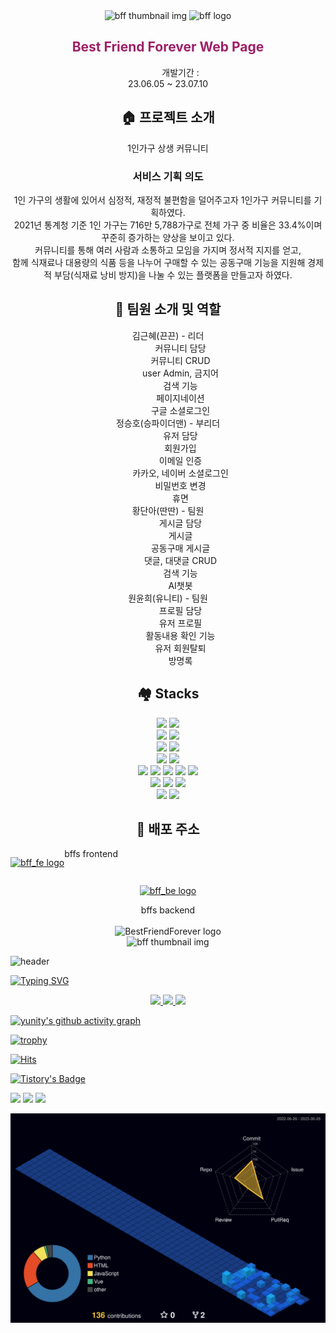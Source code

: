 
<div align="center">
  <img src="https://ifh.cc/g/Zk8KWM.png" alt="bff thumbnail img"/>
  <img src="https://ifh.cc/g/Q2sOPw.png" alt="bff logo"/>
</div>

<div align="center">
  <h2 style="color:#9E2067">Best Friend Forever Web Page</h2>
  <p>
    <dl>
      <dd>개발기간 :</dd>
      <dt font-style="normal">23.06.05 ~ 23.07.10</dt>
    </dl>
  </p>
</div>

<div align="center">
  <h2 font-weight="bold">🏠 프로젝트 소개</h2>
  <p align="center">1인가구 상생 커뮤니티</p>
  <h3>서비스 기획 의도</h3>
  <p align="center">
    1인 가구의 생활에 있어서 심정적, 재정적 불편함을 덜어주고자 1인가구 커뮤니티를 기획하였다.<br/>
    2021년 통계청 기준 1인 가구는 716만 5,788가구로 전체 가구 중 비율은 33.4%이며 꾸준히 증가하는 양상을 보이고 있다.<br/>
    커뮤니티를 통해 여러 사람과 소통하고 모임을 가지며 정서적 지지를 얻고,<br/> 
    함께 식재료나 대용량의 식품 등을 나누어 구매할 수 있는 공동구매 기능을 지원해 경제적 부담(식재료 낭비 방지)을 나눌 수 있는 플랫폼을 만들고자 하였다.
  </p>
</div>

<div align="center">
  <h2>🚌 팀원 소개 및 역할</h2>
  <dl>
    <dt>김근혜(끈끈) - 리더</dt>
    <dd font-style="normal"> 
      커뮤니티  담당<br/>
      커뮤니티 CRUD<br/>
      user Admin, 금지어<br/>
      검색 기능<br/>
      페이지네이션<br/>
      구글 소셜로그인<br/>
    </dd>
    <dt>정승호(승파이더맨) - 부리더</dt>
    <dd>
      유저 담당<br/>
      회원가입<br/>
      이메일 인증<br/>
      카카오, 네이버 소셜로그인<br/>
      비밀번호 변경<br/>
      휴면<br/>
    </dd>
    <dt>황단아(딴딴) - 팀원</dt>
    <dd>
      게시글  담당<br/>
      게시글<br/> 
      공동구매 게시글<br/>
      댓글, 대댓글 CRUD<br/>
      검색 기능<br/>
      AI챗봇<br/>
    </dd>
    <dt>원윤희(유니티) - 팀원</dt>
    <dd>
      프로필 담당<br/>
      유저 프로필<br/>
      활동내용 확인 기능<br/>
      유저 회원탈퇴<br/>
      방명록<br/>
    </dd>
  </dl>
</div>


<div align="center">
    <h2 font-weight="bold">🏘️ Stacks</h2>
</div>
<div align="center">
  <img src="https://img.shields.io/badge/html-D25735?style=for-the-badge&logo=html5&logoColor=white">
  <img src="https://img.shields.io/badge/css-4D8EC2?style=for-the-badge&logo=css3&logoColor=white">
  <br/>
  <img src="https://img.shields.io/badge/javascript-F9DD52?style=for-the-badge&logo=javascript&logoColor=white">
  <img src="https://img.shields.io/badge/vue-55B986?style=for-the-badge&logo=vue.js&logoColor=white">
  <br/>
  <img src="https://img.shields.io/badge/fontawesome-438ADF?style=for-the-badge&logo=fontawesome&logoColor=white">
  <img src="https://img.shields.io/badge/axios-7C4791?style=for-the-badge&logo=axios&logoColor=white">
</div>

<div align="center">
  <img src="https://img.shields.io/badge/python-1E3D2F?style=for-the-badge&logo=python&logoColor=white">
  <img src="https://img.shields.io/badge/django-4579DD?style=for-the-badge&logo=django&logoColor=white">
  <br/>
  <img src="https://img.shields.io/badge/poetry-4FAFDF?style=for-the-badge&logo=poetry&logoColor=white">
  <img src="https://img.shields.io/badge/celery-BEDC75?style=for-the-badge&logo=celery&logoColor=white">
  <img src="https://img.shields.io/badge/gunicorn-5D9551?style=for-the-badge&logo=gunicorn&logoColor=white">
  <img src="https://img.shields.io/badge/rabbitmq-E2853D?style=for-the-badge&logo=rabbitmq&logoColor=white">
  <img src="https://img.shields.io/badge/nginx-419144?style=for-the-badge&logo=nginx&logoColor=#ffffff">
  <br/>
  <img src="https://img.shields.io/badge/amazonec2-8E492A?style=for-the-badge&logo=amazonec2&logoColor=white">
  <img src="https://img.shields.io/badge/amazons3-D15C4A?style=for-the-badge&logo=amazons3&logoColor=white">
  <img src="https://img.shields.io/badge/docker-4590B0?style=for-the-badge&logo=docker&logoColor=white">
  <br/>
  <img src="https://img.shields.io/badge/github-171516?style=for-the-badge&logo=github&logoColor=white">
  <img src="https://img.shields.io/badge/githubactions-3A6FD7?style=for-the-badge&logo=githubactions&logoColor=white">
</div>

<div align="center">
  <h2>🏡 배포 주소</h2>
</div>
  
<div width="82px" height="40px" align="center">
  <div style="display:flex">
      <dl>
        <a href="https://api.makebestie.com/">
          <img src="https://ifh.cc/g/gw8rYq.png" alt="bff_fe logo">
        </a>
      </dl>
      <dt>bffs frontend</dt>
  </div>
  <div display="flex">
    <dl>
      <a href="https://makebestie.com/">
        <img src="https://ifh.cc/g/vato5z.png" alt="bff_be logo">
      </a>
    </dl>
    <dt>bffs backend</dt>
  </div>
</div>



<div align="center">
  <img src="https://ifh.cc/g/frOlgb.png" alt=""/>
</div>

<div align="center">
  <img src="https://ifh.cc/g/nVrVPh.png" alt="BestFriendForever logo"/>
</div>

<div align="center">
  <img src="https://ifh.cc/g/L04w0w.png" alt="bff thumbnail img"/>
</div>






![header](https://capsule-render.vercel.app/api?type=waving&color=gradient&height=120&animation=fadeIn&section=footer&text=🚌💨&fontAlign=70)

[![Typing SVG](https://readme-typing-svg.herokuapp.com/?color=f0f6fc&lines=import+unittest+class&font=Redressed&size=40)](https://git.io/typing-svg)


<div align="center"> 
  <a href="universe.com">
    <img src="https://github-readme-stats.vercel.app/api?username=gangyuji&theme=tokyonight&show_icons=true" width="42%" />
  </a>
  <a href="universe.com">
    <img src="https://github-readme-stats.vercel.app/api/top-langs/?username=gangyuji&exclude_repo=gangyuji.github.io&layout=compact&theme=tokyonight" />
  
  <img src="https://raw.githubusercontent.com/gangyuji/github-stats-transparent/output/generated/languages.svg" width="49.2%" />
  </a>
</div>







[![yunity's github activity graph](https://github-readme-activity-graph.vercel.app/graph?username=gangyuji&theme=tokyo-night)](https://github.com/gangyuji/github-readme-activity-graph)

[![trophy](https://github-profile-trophy.vercel.app/?username=gangyuji&theme=flat&column=7)](https://github.com/gangyuji/)












[![Hits](https://hits.seeyoufarm.com/api/count/incr/badge.svg?url=https%3A%2F%2Fgithub.com%2Fgangyuji&count_bg=%23C9FFA0&title_bg=%23B3D2FF&icon=python.svg&icon_color=%23FFFBA7&title=uni%28ty%29%2Fgithub&edge_flat=false)](https://hits.seeyoufarm.com)



[![Tistory's Badge](https://github-readme-tistory-card.vercel.app/api/badge?name=allitaill&theme=blue)](https://allitail.tistory.com)


<img src="https://img.shields.io/badge/PYTHON-3776AB?style=flat-square&logo=Python&logoColor=#354C6A"/>
<img src="https://img.shields.io/badge/DJANGO-3776AB?style=flat-square&logo=Django&logoColor=##0F291B"/>

<img src="https://img.shields.io/badge/ANDROID-3776AB?style=flat-square&logo=Android&logoColor=#4A8766"/>


![](./profile-3d-contrib/profile-night-view.svg)


